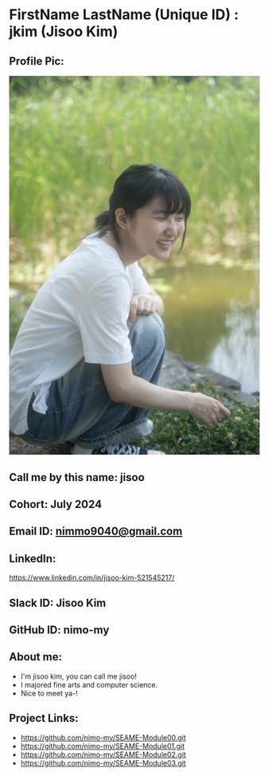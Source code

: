 # FirstName LastName (Unique ID) : jkim (Jisoo Kim)
## Profile Pic: 
![jisookim_profile](/jkim/jisookim.png)
## Call me by this name: jisoo
## Cohort: July 2024
## Email ID: nimmo9040@gmail.com
## LinkedIn:
https://www.linkedin.com/in/jisoo-kim-521545217/
## Slack ID: Jisoo Kim
## GitHub ID: nimo-my
## About me: 
- I'm jisoo kim, you can call me jisoo!
- I majored fine arts and computer science.
- Nice to meet ya-!
## Project Links:
- https://github.com/nimo-my/SEAME-Module00.git
- https://github.com/nimo-my/SEAME-Module01.git 
- https://github.com/nimo-my/SEAME-Module02.git 
- https://github.com/nimo-my/SEAME-Module03.git 

